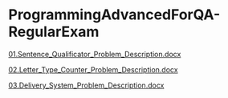 # ProgrammingAdvancedForQA-RegularExam

[01.Sentence_Qualificator_Problem_Description.docx](https://github.com/user-attachments/files/19791712/01.Sentence_Qualificator_Problem_Description.docx)

[02.Letter_Type_Counter_Problem_Description.docx](https://github.com/user-attachments/files/19791717/02.Letter_Type_Counter_Problem_Description.docx)

[03.Delivery_System_Problem_Description.docx](https://github.com/user-attachments/files/19791722/03.Delivery_System_Problem_Description.docx)
